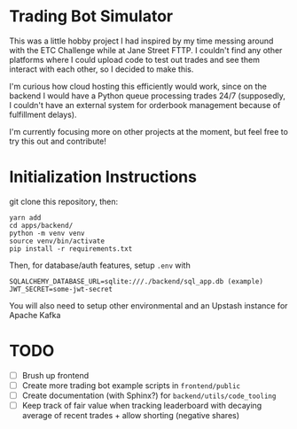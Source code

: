 # Trading Bot Simulator

This was a little hobby project I had inspired by my time messing around with the ETC Challenge while at Jane Street FTTP. I couldn't find any other platforms where I could upload code to test out trades and see them interact with each other, so I decided to make this.

I'm curious how cloud hosting this efficiently would work, since on the backend I would have a Python queue processing trades 24/7 (supposedly, I couldn't have an external system for orderbook management because of fulfillment delays).

I'm currently focusing more on other projects at the moment, but feel free to try this out and contribute!

# Initialization Instructions

git clone this repository, then:

```
yarn add
cd apps/backend/
python -m venv venv
source venv/bin/activate
pip install -r requirements.txt
```

Then, for database/auth features, setup `.env` with 
```
SQLALCHEMY_DATABASE_URL=sqlite:///./backend/sql_app.db (example)
JWT_SECRET=some-jwt-secret
```

You will also need to setup other environmental and an Upstash instance for Apache Kafka


# TODO
- [ ] Brush up frontend
- [ ] Create more trading bot example scripts in `frontend/public`
- [ ] Create documentation (with Sphinx?) for `backend/utils/code_tooling`
- [ ] Keep track of fair value when tracking leaderboard with decaying average of recent trades + allow shorting (negative shares)
